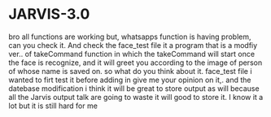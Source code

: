 # JARVIS-3.0
bro all functions are working but,
whatsapps function is having problem,
can you check it.
And check the face_test file it a program that is a modfiy ver.. of takeCommand function in which the takeCommand will start once the face is recognize, and it will greet you according to the image of person of whose name is saved on.
so what do you think about it.
face_test file i wanted to firt test it before adding in give me your opinion on it,\. 
and the datebase modification i think it will be great to store output as will because all the Jarvis output talk are going to waste it will good to store it.
I know it a lot but it is still hard for me 
